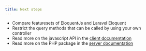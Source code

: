 ```yaml
---
title: Next steps
---
```


* Compare featuresets of EloquentJs and Laravel Eloquent
* Restrict the query methods that can be called by using your own controller
* Read more on the javascript API in the [client documentation](client/)
* Read more on the PHP package in the [server documentation](server/)

